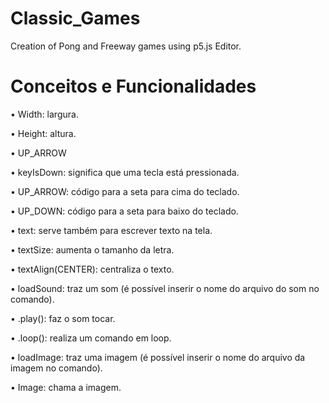 # Classic_Games
Creation of Pong and Freeway games using p5.js Editor.

# Conceitos e Funcionalidades

•	Width: largura.

•	Height: altura.

•	UP_ARROW

•	keyIsDown: significa que uma tecla está pressionada.

•	UP_ARROW: código para a seta para cima do teclado.

•	UP_DOWN: código para a seta para baixo do teclado.

•	text: serve também para escrever texto na tela.

•	textSize: aumenta o tamanho da letra.

•	textAlign(CENTER): centraliza o texto.

•	loadSound: traz um som (é possível inserir o nome do arquivo do som no comando).

•	.play(): faz o som tocar.

•	.loop(): realiza um comando em loop.

•	loadImage: traz uma imagem (é possível inserir o nome do arquivo da imagem no comando).

•	Image: chama a imagem.

